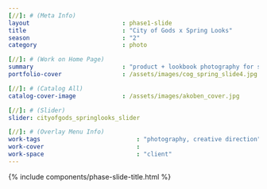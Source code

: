 ```yaml
---
[//]: # (Meta Info)
layout                          : phase1-slide
title 					        : "City of Gods x Spring Looks"
season				            : "2"
category						: photo

[//]: # (Work on Home Page)
summary                         : "product + lookbook photography for streetwear brand, City of Gods"
portfolio-cover					: /assets/images/cog_spring_slide4.jpg

[//]: # (Catalog All)
catalog-cover-image				: /assets/images/akoben_cover.jpg

[//]: # (Slider)
slider: cityofgods_springlooks_slider

[//]: # (Overlay Menu Info)
work-tags 							: "photography, creative direction"
work-cover							:
work-space 							: "client"
---
```


{% include components/phase-slide-title.html %}
